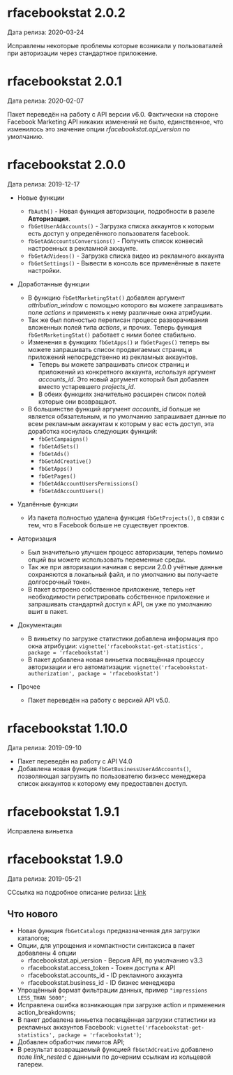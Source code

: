 # rfacebookstat 2.0.2

Дата релиза: 2020-03-24

Исправлены некоторые проблемы которые возникали у пользоваталей при авторизации через стандартное приложение.

# rfacebookstat 2.0.1

Дата релиза: 2020-02-07

Пакет переведён на работу с API версии v6.0. Фактически на стороне Facebook Marketing API никаких изменений не было, единственное, что изменилось это значение опции *rfacebookstat.api_version* по умолчанию.


# rfacebookstat 2.0.0

Дата релиза: 2019-12-17

* Новые функции
    * `fbAuth()` - Новая функция авторизации, подробности в разеле **Авторизация**.
    * `fbGetUserAdAccounts()` - Загрузка списка аккаунтов к которым есть доступ у определённого пользователя facebook.
	* `fbGetAdAccountsConversions()` - Получить список конвесий настроенных в рекламной аккаунте.
	* `fbGetAdVideos()` - Загрузка списка видео из рекламного аккаунта
	* `fbGetSettings()` - Вывести в консоль все применённые в пакете настройки.

* Доработанные функции
    * В функцию `fbGetMarketingStat()` добавлен аргумент *attribution_window* с помощью которого вы можете запрашивать поле *actions* и применять к нему различные окна атрибуции.
    * Так же был полностью переписан процесс разворачивания вложенных полей типа *actions*, и прочих. Теперь функция `fbGetMarketingStat()` работает с ними более стабильно.
	* Изменения в функциях `fbGetApps()` и `fbGetPages()` теперь вы можете запрашивать список продвигаемых страниц и приложений непосредственно из рекламных аккаунтов. 
	    * Теперь вы можете запрашивать список страниц и приложений из конкретного аккаунта, используя аргумент *accounts_id*. Это новый аргумент который был добавлен вместо устаревшего *projects_id*.
		* В обеих функциях значительно расширен список полей которые они возвращают.
	* В большинстве функций аргумент *accounts_id* больше не является обязательным, и по умолчанию запрашивает данные по всем рекламным аккаунтам к которым у вас есть доступ, эта доработка коснулась следующих функций:
	    * `fbGetCampaigns()`
		* `fbGetAdSets()`
		* `fbGetAds()`
		* `fbGetAdCreative()`
		* `fbGetApps()`
		* `fbGetPages()`
		* `fbGetAdAccountUsersPermissions()`
		* `fbGetAdAccountUsers()`
		
* Удалённые функции
    * Из пакета полностью удалена функция `fbGetProjects()`, в связи с тем, что в Facebook больше не существует проектов.

* Авторизация
    * Был значительно улучшен процесс авторизации, теперь помимо опций вы можете использовать переменные среды.
    * Так же при авторизации начиная с версии 2.0.0 учётные данные сохраняются в локальный файл, и по умолчанию вы получаете долгосрочный токен.
	* В пакет встроено собственное приложение, теперь нет необходимости регистрировать собственное приложение и запрашивать стандартнй доступ к API, он уже по умолчанию вшит в пакет.
	
* Документация
    * В виньетку по загрузке статистики добавлена информация про окна атрибуции: `vignette('rfacebookstat-get-statistics', package = 'rfacebookstat')`
	* В пакет добавлена новая виньетка посвящённая процессу авторизации и его автоматизации:  `vignette('rfacebookstat-authorization', package = 'rfacebookstat')`
	
* Прочее
    * Пакет переведён на работу с версией API v5.0.


# rfacebookstat 1.10.0

Дата релиза: 2019-09-10

* Пакет переведён на работу с API V4.0
* Добавлена новая функция `fbGetBusinessUserAdAccounts()`, позволяющая загрузить по пользователю бизнесс менеджера список аккаунтов к которому ему предоставлен доступ.


# rfacebookstat 1.9.1

Исправлена виньетка


# rfacebookstat 1.9.0

Дата релиза: 2019-05-21

CСсылка на подробное описание релиза: [Link](https://github.com/selesnow/rfacebookstat/releases/tag/1.9.0)

## Что нового

* Новая функция `fbGetCatalogs` предназначенная для загрузки каталогов;
* Опции, для упрощения и компактности синтаксиса в пакет добавлены 4 опции
    * rfacebookstat.api_version - Версия API, по умолчанию v3.3
	* rfacebookstat.access_token - Токен доступа к API
	* rfacebookstat.accounts_id - ID рекламного аккаунта
	* rfacebookstat.business_id - ID бизнес менеджера
* Упрощённый формат фильтрации данных, пример `"impressions LESS_THAN 5000"`;
* Исправлена ошибка возникающая при загрузке action и применения action_breakdowns;
* В пакет добавлена виньетка посвящённая загрузки статистики из рекламных аккаунтов Facebook: `vignette('rfacebookstat-get-statistics', package = 'rfacebookstat')`;
* Добавлен обработчик лимитов API;
* В результат возвращаемый функцией `fbGetAdCreative` добавлено поле *link_nested* с данными по дочерним ссылкам из кольцевой галереи.

